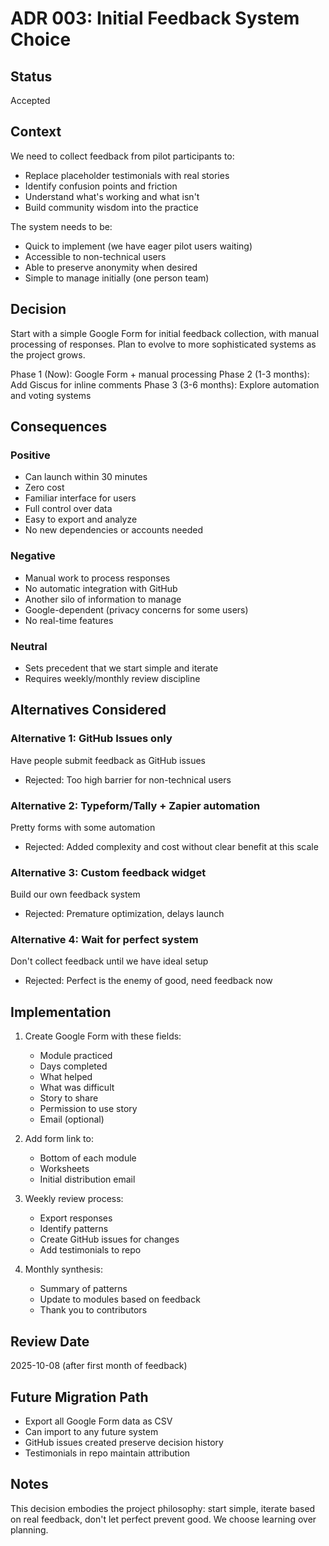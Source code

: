 # ADR 003: Initial Feedback System Choice

## Status

Accepted

## Context

We need to collect feedback from pilot participants to:

- Replace placeholder testimonials with real stories
- Identify confusion points and friction
- Understand what's working and what isn't
- Build community wisdom into the practice

The system needs to be:

- Quick to implement (we have eager pilot users waiting)
- Accessible to non-technical users
- Able to preserve anonymity when desired
- Simple to manage initially (one person team)

## Decision

Start with a simple Google Form for initial feedback collection, with manual processing of responses. Plan to evolve to more sophisticated systems as the project grows.

Phase 1 (Now): Google Form + manual processing
Phase 2 (1-3 months): Add Giscus for inline comments
Phase 3 (3-6 months): Explore automation and voting systems

## Consequences

### Positive

- Can launch within 30 minutes
- Zero cost
- Familiar interface for users
- Full control over data
- Easy to export and analyze
- No new dependencies or accounts needed

### Negative

- Manual work to process responses
- No automatic integration with GitHub
- Another silo of information to manage
- Google-dependent (privacy concerns for some users)
- No real-time features

### Neutral

- Sets precedent that we start simple and iterate
- Requires weekly/monthly review discipline

## Alternatives Considered

### Alternative 1: GitHub Issues only

Have people submit feedback as GitHub issues

- Rejected: Too high barrier for non-technical users

### Alternative 2: Typeform/Tally + Zapier automation

Pretty forms with some automation

- Rejected: Added complexity and cost without clear benefit at this scale

### Alternative 3: Custom feedback widget

Build our own feedback system

- Rejected: Premature optimization, delays launch

### Alternative 4: Wait for perfect system

Don't collect feedback until we have ideal setup

- Rejected: Perfect is the enemy of good, need feedback now

## Implementation

1. Create Google Form with these fields:
   - Module practiced
   - Days completed
   - What helped
   - What was difficult
   - Story to share
   - Permission to use story
   - Email (optional)

2. Add form link to:
   - Bottom of each module
   - Worksheets
   - Initial distribution email

3. Weekly review process:
   - Export responses
   - Identify patterns
   - Create GitHub issues for changes
   - Add testimonials to repo

4. Monthly synthesis:
   - Summary of patterns
   - Update to modules based on feedback
   - Thank you to contributors

## Review Date

2025-10-08 (after first month of feedback)

## Future Migration Path

- Export all Google Form data as CSV
- Can import to any future system
- GitHub issues created preserve decision history
- Testimonials in repo maintain attribution

## Notes

This decision embodies the project philosophy: start simple, iterate based on real feedback, don't let perfect prevent good. We choose learning over planning.
